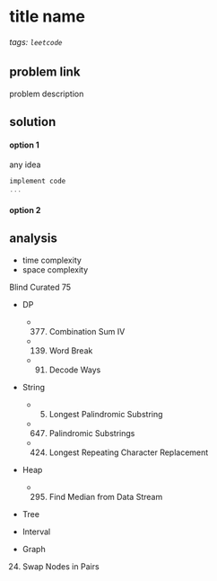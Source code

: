 # title name

###### tags: `leetcode` 
## problem link
problem description


## solution

#### option 1
any idea

```cpp
implement code
...

```
#### option 2
## analysis
- time complexity
- space complexity

 
Blind Curated 75
- DP
    - 377. Combination Sum IV
    - 139. Word Break
    - 91. Decode Ways
- String 
    - 5. Longest Palindromic Substring
    - 647. Palindromic Substrings
    - 424. Longest Repeating Character Replacement
- Heap
    - 295. Find Median from Data Stream

- Tree
- Interval
- Graph

24. Swap Nodes in Pairs